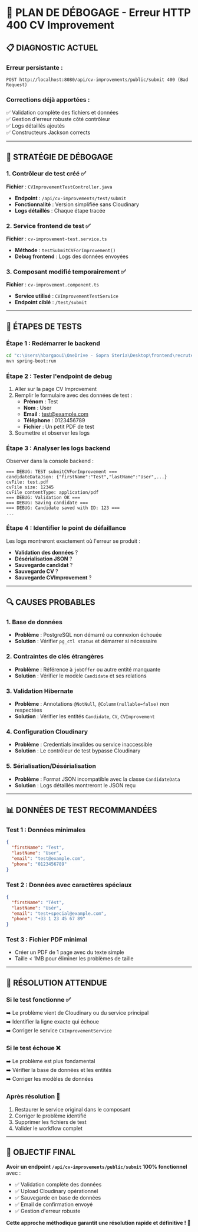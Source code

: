 # 🔧 PLAN DE DÉBOGAGE - Erreur HTTP 400 CV Improvement

## 📋 DIAGNOSTIC ACTUEL

### **Erreur persistante** :
```
POST http://localhost:8080/api/cv-improvements/public/submit 400 (Bad Request)
```

### **Corrections déjà apportées** :
✅ Validation complète des fichiers et données  
✅ Gestion d'erreur robuste côté contrôleur  
✅ Logs détaillés ajoutés  
✅ Constructeurs Jackson corrects  

---

## 🎯 STRATÉGIE DE DÉBOGAGE

### **1. Contrôleur de test créé** ✅
**Fichier** : `CVImprovementTestController.java`
- **Endpoint** : `/api/cv-improvements/test/submit`
- **Fonctionnalité** : Version simplifiée sans Cloudinary
- **Logs détaillés** : Chaque étape tracée

### **2. Service frontend de test** ✅
**Fichier** : `cv-improvement-test.service.ts`
- **Méthode** : `testSubmitCVForImprovement()`
- **Debug frontend** : Logs des données envoyées

### **3. Composant modifié temporairement** ✅
**Fichier** : `cv-improvement.component.ts`
- **Service utilisé** : `CVImprovementTestService`
- **Endpoint ciblé** : `/test/submit`

---

## 🚀 ÉTAPES DE TESTS

### **Étape 1 : Redémarrer le backend**
```bash
cd "c:\Users\hbargaoui\OneDrive - Sopra Steria\Desktop\frontend\recrutement-app"
mvn spring-boot:run
```

### **Étape 2 : Tester l'endpoint de debug**
1. Aller sur la page CV Improvement
2. Remplir le formulaire avec des données de test :
   - **Prénom** : Test
   - **Nom** : User
   - **Email** : test@example.com
   - **Téléphone** : 0123456789
   - **Fichier** : Un petit PDF de test
3. Soumettre et observer les logs

### **Étape 3 : Analyser les logs backend**
Observer dans la console backend :
```
=== DEBUG: TEST submitCVForImprovement ===
candidateDataJson: {"firstName":"Test","lastName":"User",...}
cvFile: test.pdf
cvFile size: 12345
cvFile contentType: application/pdf
=== DEBUG: Validation OK ===
=== DEBUG: Saving candidate ===
=== DEBUG: Candidate saved with ID: 123 ===
...
```

### **Étape 4 : Identifier le point de défaillance**
Les logs montreront exactement où l'erreur se produit :
- **Validation des données** ?
- **Désérialisation JSON** ?
- **Sauvegarde candidat** ?
- **Sauvegarde CV** ?
- **Sauvegarde CVImprovement** ?

---

## 🔍 CAUSES PROBABLES

### **1. Base de données**
- **Problème** : PostgreSQL non démarré ou connexion échouée
- **Solution** : Vérifier `pg_ctl status` et démarrer si nécessaire

### **2. Contraintes de clés étrangères**
- **Problème** : Référence à `jobOffer` ou autre entité manquante
- **Solution** : Vérifier le modèle `Candidate` et ses relations

### **3. Validation Hibernate**
- **Problème** : Annotations `@NotNull`, `@Column(nullable=false)` non respectées
- **Solution** : Vérifier les entités `Candidate`, `CV`, `CVImprovement`

### **4. Configuration Cloudinary**
- **Problème** : Credentials invalides ou service inaccessible
- **Solution** : Le contrôleur de test bypasse Cloudinary

### **5. Sérialisation/Désérialisation**
- **Problème** : Format JSON incompatible avec la classe `CandidateData`
- **Solution** : Logs détaillés montreront le JSON reçu

---

## 📊 DONNÉES DE TEST RECOMMANDÉES

### **Test 1 : Données minimales**
```json
{
  "firstName": "Test",
  "lastName": "User", 
  "email": "test@example.com",
  "phone": "0123456789"
}
```

### **Test 2 : Données avec caractères spéciaux**
```json
{
  "firstName": "Tést",
  "lastName": "Usér",
  "email": "test+special@example.com", 
  "phone": "+33 1 23 45 67 89"
}
```

### **Test 3 : Fichier PDF minimal**
- Créer un PDF de 1 page avec du texte simple
- Taille < 1MB pour éliminer les problèmes de taille

---

## 🎯 RÉSOLUTION ATTENDUE

### **Si le test fonctionne** ✅
➡️ Le problème vient de Cloudinary ou du service principal  
➡️ Identifier la ligne exacte qui échoue  
➡️ Corriger le service `CVImprovementService`  

### **Si le test échoue** ❌
➡️ Le problème est plus fondamental  
➡️ Vérifier la base de données et les entités  
➡️ Corriger les modèles de données  

### **Après résolution** 🔄
1. Restaurer le service original dans le composant
2. Corriger le problème identifié
3. Supprimer les fichiers de test
4. Valider le workflow complet

---

## 🎉 OBJECTIF FINAL

**Avoir un endpoint `/api/cv-improvements/public/submit` 100% fonctionnel** avec :
- ✅ Validation complète des données
- ✅ Upload Cloudinary opérationnel  
- ✅ Sauvegarde en base de données
- ✅ Email de confirmation envoyé
- ✅ Gestion d'erreur robuste

**Cette approche méthodique garantit une résolution rapide et définitive ! 🚀**
